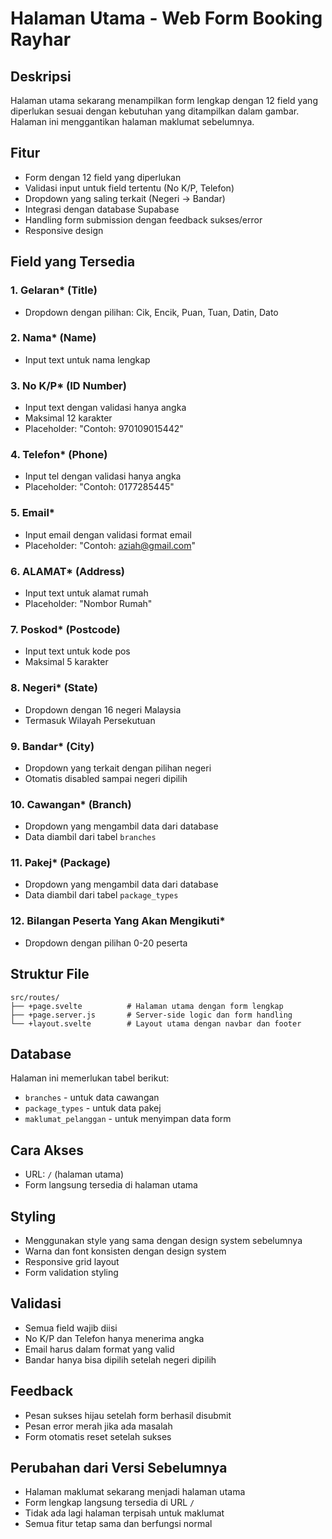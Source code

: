 # Halaman Utama - Web Form Booking Rayhar

## Deskripsi
Halaman utama sekarang menampilkan form lengkap dengan 12 field yang diperlukan sesuai dengan kebutuhan yang ditampilkan dalam gambar. Halaman ini menggantikan halaman maklumat sebelumnya.

## Fitur
- Form dengan 12 field yang diperlukan
- Validasi input untuk field tertentu (No K/P, Telefon)
- Dropdown yang saling terkait (Negeri → Bandar)
- Integrasi dengan database Supabase
- Handling form submission dengan feedback sukses/error
- Responsive design

## Field yang Tersedia

### 1. Gelaran* (Title)
- Dropdown dengan pilihan: Cik, Encik, Puan, Tuan, Datin, Dato

### 2. Nama* (Name)
- Input text untuk nama lengkap

### 3. No K/P* (ID Number)
- Input text dengan validasi hanya angka
- Maksimal 12 karakter
- Placeholder: "Contoh: 970109015442"

### 4. Telefon* (Phone)
- Input tel dengan validasi hanya angka
- Placeholder: "Contoh: 0177285445"

### 5. Email*
- Input email dengan validasi format email
- Placeholder: "Contoh: aziah@gmail.com"

### 6. ALAMAT* (Address)
- Input text untuk alamat rumah
- Placeholder: "Nombor Rumah"

### 7. Poskod* (Postcode)
- Input text untuk kode pos
- Maksimal 5 karakter

### 8. Negeri* (State)
- Dropdown dengan 16 negeri Malaysia
- Termasuk Wilayah Persekutuan

### 9. Bandar* (City)
- Dropdown yang terkait dengan pilihan negeri
- Otomatis disabled sampai negeri dipilih

### 10. Cawangan* (Branch)
- Dropdown yang mengambil data dari database
- Data diambil dari tabel `branches`

### 11. Pakej* (Package)
- Dropdown yang mengambil data dari database
- Data diambil dari tabel `package_types`

### 12. Bilangan Peserta Yang Akan Mengikuti*
- Dropdown dengan pilihan 0-20 peserta

## Struktur File
```
src/routes/
├── +page.svelte          # Halaman utama dengan form lengkap
├── +page.server.js       # Server-side logic dan form handling
└── +layout.svelte        # Layout utama dengan navbar dan footer
```

## Database
Halaman ini memerlukan tabel berikut:
- `branches` - untuk data cawangan
- `package_types` - untuk data pakej
- `maklumat_pelanggan` - untuk menyimpan data form

## Cara Akses
- URL: `/` (halaman utama)
- Form langsung tersedia di halaman utama

## Styling
- Menggunakan style yang sama dengan design system sebelumnya
- Warna dan font konsisten dengan design system
- Responsive grid layout
- Form validation styling

## Validasi
- Semua field wajib diisi
- No K/P dan Telefon hanya menerima angka
- Email harus dalam format yang valid
- Bandar hanya bisa dipilih setelah negeri dipilih

## Feedback
- Pesan sukses hijau setelah form berhasil disubmit
- Pesan error merah jika ada masalah
- Form otomatis reset setelah sukses

## Perubahan dari Versi Sebelumnya
- Halaman maklumat sekarang menjadi halaman utama
- Form lengkap langsung tersedia di URL `/`
- Tidak ada lagi halaman terpisah untuk maklumat
- Semua fitur tetap sama dan berfungsi normal
